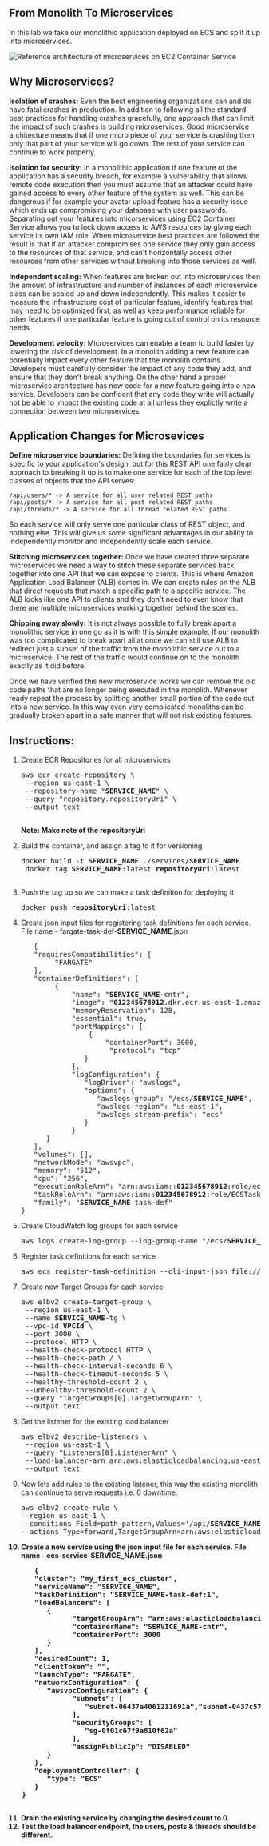 ## From Monolith To Microservices

In this lab we take our monolithic application deployed on ECS and split it up into microservices.

![Reference architecture of microservices on EC2 Container Service](/images/microservice-containers.png)

## Why Microservices?

__Isolation of crashes:__ Even the best engineering organizations can and do have fatal crashes in production. In addition to following all the standard best practices for handling crashes gracefully, one approach that can limit the impact of such crashes is building microservices. Good microservice architecture means that if one micro piece of your service is crashing then only that part of your service will go down. The rest of your service can continue to work properly.

__Isolation for security:__ In a monolithic application if one feature of the application has a security breach, for example a vulnerability that allows remote code execution then you must assume that an attacker could have gained access to every other feature of the system as well. This can be dangerous if for example your avatar upload feature has a security issue which ends up compromising your database with user passwords. Separating out your features into micorservices using EC2 Container Service allows you to lock down access to AWS resources by giving each service its own IAM role. When microservice best practices are followed the result is that if an attacker compromises one service they only gain access to the resources of that service, and can't horizontally access other resources from other services without breaking into those services as well.

__Independent scaling:__ When features are broken out into microservices then the amount of infrastructure and number of instances of each microservice class can be scaled up and down independently. This makes it easier to measure the infrastructure cost of particular feature, identify features that may need to be optimized first, as well as keep performance reliable for other features if one particular feature is going out of control on its resource needs.

__Development velocity__: Microservices can enable a team to build faster by lowering the risk of development. In a monolith adding a new feature can potentially impact every other feature that the monolith contains. Developers must carefully consider the impact of any code they add, and ensure that they don't break anything. On the other hand a proper microservice architecture has new code for a new feature going into a new service. Developers can be confident that any code they write will actually not be able to impact the existing code at all unless they explictly write a connection between two microservices.

## Application Changes for Microsevices

__Define microservice boundaries:__ Defining the boundaries for services is specific to your application's design, but for this REST API one fairly clear approach to breaking it up is to make one service for each of the top level classes of objects that the API serves:

```
/api/users/* -> A service for all user related REST paths
/api/posts/* -> A service for all post related REST paths
/api/threads/* -> A service for all thread related REST paths
```

So each service will only serve one particular class of REST object, and nothing else. This will give us some significant advantages in our ability to independently monitor and independently scale each service.

__Stitching microservices together:__ Once we have created three separate microservices we need a way to stitch these separate services back together into one API that we can expose to clients. This is where Amazon Application Load Balancer (ALB) comes in. We can create rules on the ALB that direct requests that match a specific path to a specific service. The ALB looks like one API to clients and they don't need to even know that there are multiple microservices working together behind the scenes.

__Chipping away slowly:__ It is not always possible to fully break apart a monolithic service in one go as it is with this simple example. If our monolith was too complicated to break apart all at once we can still use ALB to redirect just a subset of the traffic from the monolithic service out to a microservice. The rest of the traffic would continue on to the monolith exactly as it did before.

Once we have verified this new microservice works we can remove the old code paths that are no longer being executed in the monolith. Whenever ready repeat the process by splitting another small portion of the code out into a new service. In this way even very complicated monoliths can be gradually broken apart in a safe manner that will not risk existing features.

## Instructions:

1. Create ECR Repositories for all microservices

   <pre>
   aws ecr create-repository \
	--region us-east-1 \
	--repository-name "<b>SERVICE_NAME</b>" \
	--query "repository.repositoryUri" \
	--output text
	</pre>
	
	**Note: Make note of the repositoryUri**
	
2. Build the container, and assign a tag to it for versioning

   <pre>
   docker build -t <b>SERVICE_NAME</b> ./services/<b>SERVICE_NAME</b>
	docker tag <b>SERVICE_NAME</b>:latest <b>repositoryUri</b>:latest
	</pre>
	
3. Push the tag up so we can make a task definition for deploying it

   <pre>
   docker push <b>repositoryUri</b>:latest
   </pre>

4. Create json input files for registering task definitions for each service. File name - fargate-task-def-**SERVICE_NAME**.json

   <pre>
      {
      "requiresCompatibilities": [
           "FARGATE"
      ],
      "containerDefinitions": [
           {
               "name": "<b>SERVICE_NAME</b>-cntr",
               "image": "<b>012345678912</b>.dkr.ecr.us-east-1.amazonaws.com/users:latest",
               "memoryReservation": 128,
               "essential": true,
               "portMappings": [
                   {
                       "containerPort": 3000,
                        "protocol": "tcp"
                  }
               ],
               "logConfiguration": {
                  "logDriver": "awslogs",
                  "options": {
                     "awslogs-group": "/ecs/<b>SERVICE_NAME</b>",
                     "awslogs-region": "us-east-1",
                     "awslogs-stream-prefix": "ecs"
                  }
               }
         }
      ],
      "volumes": [],
      "networkMode": "awsvpc",
      "memory": "512",
      "cpu": "256",
      "executionRoleArn": "arn:aws:iam::<b>012345678912</b>:role/ecsTaskExecutionRole",
      "taskRoleArn": "arn:aws:iam::<b>012345678912</b>:role/ECSTaskRole",
      "family": "<b>SERVICE_NAME</b>-task-def"
   }
   </pre>

5. Create CloudWatch log groups for each service

   <pre>
   aws logs create-log-group --log-group-name "/ecs/<b>SERVICE_NAME</b>"
   </pre>

6. Register task definitions for each service

   <pre>
   aws ecs register-task-definition --cli-input-json file://fargate-task-def-**SERVICE_NAME**.json
   </pre>
   
7. Create new Target Groups for each service

   <pre>
   aws elbv2 create-target-group \
	--region us-east-1 \
	--name <b>SERVICE_NAME</b>-tg \
	--vpc-id <b>VPCId</b> \
	--port 3000 \
	--protocol HTTP \
	--health-check-protocol HTTP \
	--health-check-path / \
	--health-check-interval-seconds 6 \
	--health-check-timeout-seconds 5 \
	--healthy-threshold-count 2 \
	--unhealthy-threshold-count 2 \
	--query "TargetGroups[0].TargetGroupArn" \
	--output text
   </pre>

8. Get the listener for the existing load balancer

   <pre>
   aws elbv2 describe-listeners \
    --region us-east-1 \
    --query "Listeners[0].ListenerArn" \
    --load-balancer-arn arn:aws:elasticloadbalancing:us-east-1:<b>012345678912</b>:loadbalancer/app/alb-container-labs/86a05a2486126aa0/0e0cffc93cec3218 \
    --output text
   </pre>

9. Now lets add rules to the existing listener, this way the existing monolith can continue to serve requests i.e. 0 downtime.

   <pre>
   aws elbv2 create-rule \
   --region us-east-1 \
   --conditions Field=path-pattern,Values='/api/<b>SERVICE_NAME</b>*' \
   --actions Type=forward,TargetGroupArn=arn:aws:elasticloadbalancing:us-east-1:<b>012345678912<b/>:targetgroup/<b>SERVICE_NAME</b>-tg/73e2d6bc24d8a067
   </pre>

10. Create a new service using the json input file for each service. File name - ecs-service-**SERVICE_NAME**.json

   <pre>
      {
      "cluster": "my_first_ecs_cluster", 
      "serviceName": "<b>SERVICE_NAME</b>", 
      "taskDefinition": "<b>SERVICE_NAME</b>-task-def:1", 
      "loadBalancers": [
         {
               "targetGroupArn": "arn:aws:elasticloadbalancing:us-east-1:<b>012345678912<b/>:targetgroup/<b>SERVICE_NAME</b>-tg/566b90ffcc10985e", 
               "containerName": "<b>SERVICE_NAME</b>-cntr", 
               "containerPort": 3000
         }
      ], 
      "desiredCount": 1, 
      "clientToken": "", 
      "launchType": "FARGATE", 
      "networkConfiguration": {
         "awsvpcConfiguration": {
               "subnets": [
                  "<b>subnet-06437a4061211691a</b>","<b>subnet-0437c573c37bbd689</b>"
               ], 
               "securityGroups": [
                  "<b>sg-0f01c67f9a810f62a</b>"
               ], 
               "assignPublicIp": "DISABLED"
         }
      }, 
      "deploymentController": {
         "type": "ECS"
      }
   }
   </pre>

11. Drain the existing service by changing the desired count to 0.
12. Test the load balancer endpoint, the users, posts & threads should be different.
